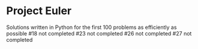 # Project Euler
 Solutions written in Python for the first 100 problems as efficiently as possible
#18 not completed
#23 not completed
#26 not completed
#27 not completed